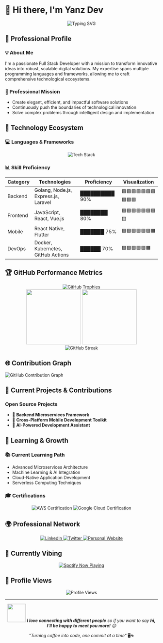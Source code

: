 # 👋 Hi there, I'm Yanz Dev

<div align="center">
  <img src="https://readme-typing-svg.demolab.com?font=Fira+Code&pause=1000&color=00F7F7&center=true&width=800&lines=Crafting+Code+with+Passion+and+Precision;Full+Stack+Developer+%7C+Innovator;Transforming+Ideas+into+Digital+Solutions" alt="Typing SVG" />
</div>

## 🌟 Professional Profile

### 💡 About Me
I'm a passionate Full Stack Developer with a mission to transform innovative ideas into robust, scalable digital solutions. My expertise spans multiple programming languages and frameworks, allowing me to craft comprehensive technological ecosystems.

### 🎯 Professional Mission
- Create elegant, efficient, and impactful software solutions
- Continuously push the boundaries of technological innovation
- Solve complex problems through intelligent design and implementation

## 🚀 Technology Ecosystem

### 💻 Languages & Frameworks
<div align="center">
  <img src="https://skillicons.dev/icons?i=golang,python,javascript,java,php,nodejs,react,vue,laravel,express,docker,kubernetes,aws,git" alt="Tech Stack" />
</div>

### 📊 Skill Proficiency
| Category | Technologies | Proficiency | Visualization |
|----------|--------------|--------------|---------------|
| Backend | Golang, Node.js, Express.js, Laravel | ██████████ 90% | 🟩🟩🟩🟩🟩🟩🟩🟩🟩🟩 |
| Frontend | JavaScript, React, Vue.js | ████████ 80% | 🟩🟩🟩🟩🟩🟩🟩🟨 |
| Mobile | React Native, Flutter | ███████ 75% | 🟩🟩🟩🟩🟩🟩🟧 |
| DevOps | Docker, Kubernetes, GitHub Actions | ██████ 70% | 🟩🟩🟩🟩🟩🟧 |

## 🏆 GitHub Performance Metrics

<div align="center">
  <img src="https://github-profile-trophy.vercel.app/?username=YanzBotz&theme=darkhub&no-frame=true&row=1&column=7" alt="GitHub Trophies" />
</div>

<div align="center">
  <img height="180em" src="https://github-readme-stats.vercel.app/api?username=YanzBotz&show_icons=true&theme=radical&include_all_commits=true&count_private=true"/>
  <img height="180em" src="https://github-readme-stats.vercel.app/api/top-langs/?username=YanzBotz&layout=compact&langs_count=7&theme=radical"/>
</div>

<div align="center">
  <img src="https://github-readme-streak-stats.herokuapp.com/?user=YanzBotz&theme=radical" alt="GitHub Streak" />
</div>

## 🌐 Contribution Graph
![GitHub Contribution Graph](https://activity-graph.herokuapp.com/graph?username=YanzBotz&theme=react-dark&bg_color=20232a&hide_border=true)

## 🚀 Current Projects & Contributions

### Open Source Projects
- 🔧 **Backend Microservices Framework**
- 📱 **Cross-Platform Mobile Development Toolkit**
- 🤖 **AI-Powered Development Assistant**

## 🌱 Learning & Growth

### 📚 Current Learning Path
- Advanced Microservices Architecture
- Machine Learning & AI Integration
- Cloud-Native Application Development
- Serverless Computing Techniques

### 🎓 Certifications
<div align="center">
  <img src="https://img.shields.io/badge/AWS-Certified%20Developer-orange?style=for-the-badge&logo=amazon-aws" alt="AWS Certification"/>
  <img src="https://img.shields.io/badge/Google%20Cloud-Professional-blue?style=for-the-badge&logo=google-cloud" alt="Google Cloud Certification"/>
</div>

## 🌍 Professional Network

<div align="center">
  <a href="https://linkedin.com/in/yanzdev" target="_blank">
    <img src="https://img.shields.io/badge/LinkedIn-Connect-blue?style=for-the-badge&logo=linkedin" alt="LinkedIn"/>
  </a>
  <a href="https://twitter.com/yanzbotz_" target="_blank">
    <img src="https://img.shields.io/badge/Twitter-Follow-1DA1F2?style=for-the-badge&logo=twitter" alt="Twitter"/>
  </a>
  <a href="https://yanzgpt.my.id" target="_blank">
    <img src="https://img.shields.io/badge/Personal%20Website-Visit-green?style=for-the-badge&logo=google-chrome" alt="Personal Website"/>
  </a>
</div>

## 🎵 Currently Vibing

<div align="center">
  <a href="https://open.spotify.com/user/yanzdev" target="_blank">
    <img src="https://spotify-github-profile.vercel.app/api/view?uid=yanzdev&cover_image=true&theme=novatorem&bar_color=53b14f&bar_color_cover=true" alt="Spotify Now Playing"/>
  </a>
</div>

## 👀 Profile Views

<div align="center">
  <img src="https://komarev.com/ghpvc/?username=YanzBotz&color=blueviolet&style=for-the-badge" alt="Profile Views"/>
</div>

---

<div align="center">
  <img src="https://media.giphy.com/media/LnQjpWaON8nhr21vNW/giphy.gif" width="60"> <em><b>I love connecting with different people</b> so if you want to say <b>hi, I'll be happy to meet you more!</b> 😊</em>

  *"Turning coffee into code, one commit at a time"* 🖥️☕
</div>
